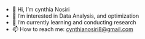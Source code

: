 - 👋 Hi, I’m cynthia Nosiri
- 👀 I’m interested in Data Analysis, and optimization
- 🌱 I’m currently learning and conducting research
- 📫 How to reach me: cynthianosiri8@gmail.com

<!---
cynos1/cynos1 is a ✨ special ✨ repository because its `README.md` (this file) appears on your GitHub profile.
You can click the Preview link to take a look at your changes.
--->
